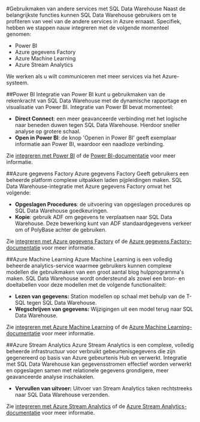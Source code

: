 <properties
   pageTitle="Geïntegreerde oplossingen bouwen met SQL Data Warehouse | Microsoft Azure"
   description="Hulpprogramma's en partners met oplossingen die zijn geïntegreerd met SQL Data Warehouse. "
   services="sql-data-warehouse"
   documentationCenter="NA"
   authors="lodipalm"
   manager="barbkess"
   editor=""/>

<tags
   ms.service="sql-data-warehouse"
   ms.devlang="NA"
   ms.topic="article"
   ms.tgt_pltfrm="NA"
   ms.workload="data-services"
   ms.date="05/31/2016"
   ms.author="lodipalm;barbkess;sonyama"/>

#<a name="leverage-other-services-with-sql-data-warehouse"></a>Gebruikmaken van andere services met SQL Data Warehouse
Naast de belangrijkste functies kunnen SQL Data Warehouse gebruikers om te profiteren van veel van de andere services in Azure ernaast.  Specifiek, hebben we stappen nauw integreren met de volgende momenteel genomen:

+ Power BI
+ Azure gegevens Factory
+ Azure Machine Learning
+ Azure Stream Analytics

We werken als u wilt communiceren met meer services via het Azure-systeem.

##<a name="power-bi"></a>Power BI
Integratie van Power BI kunt u gebruikmaken van de rekenkracht van SQL Data Warehouse met de dynamische rapportage en visualisatie van Power BI. Integratie van Power BI bevat momenteel:

+ **Direct Connect**: een meer geavanceerde verbinding met het logische naar beneden duwen tegen SQL Data Warehouse.  Hierdoor sneller analyse op grotere schaal.
+ **Open in Power BI**: de knop 'Openen in Power BI' geeft exemplaar informatie aan Power BI, waardoor een naadloze verbinding.

Zie [integreren met Power BI](./sql-data-warehouse-integrate-power-bi.md) of de [Power BI-documentatie](http://blogs.msdn.com/b/powerbi/archive/2015/06/24/exploring-azure-sql-data-warehouse-with-power-bi.aspx) voor meer informatie.

##<a name="azure-data-factory"></a>Azure gegevens Factory
Azure gegevens Factory Geeft gebruikers een beheerde platform complexe uitpakken laden pijpleidingen maken.  SQL Data Warehouse-integratie met Azure gegevens Factory omvat het volgende:

+ **Opgeslagen Procedures**: de uitvoering van opgeslagen procedures op SQL Data Warehouse goedkeuringen.
+ **Kopie**: gebruik ADF om gegevens te verplaatsen naar SQL Data Warehouse.  Deze bewerking kunt van ADF standaardgegevens verkeer om of PolyBase achter de gebruiken. 

Zie [integreren met Azure gegevens Factory](./sql-data-warehouse-integrate-azure-data-factory.md) of de [Azure gegevens Factory-documentatie](https://azure.microsoft.com/documentation/services/data-factory/) voor meer informatie.

##<a name="azure-machine-learning"></a>Azure Machine Learning
Azure Machine Learning is een volledig beheerde analytics-service waarmee gebruikers kunnen complexe modellen die gebruikmaken van een groot aantal blog hulpprogramma's maken.  SQL Data Warehouse wordt ondersteund als zowel een bron- en doeltabellen voor deze modellen met de volgende functionaliteit:

+ **Lezen van gegevens:** Station modellen op schaal met behulp van de T-SQL tegen SQL Data Warehouse.
+ **Wegschrijven van gegevens:** Wijzigingen uit een model terug naar SQL Data Warehouse.

Zie [integreren met Azure Machine Learning](./sql-data-warehouse-integrate-azure-machine-learning.md) of de [Azure Machine Learning-documentatie](https://azure.microsoft.com/services/machine-learning/) voor meer informatie.

##<a name="azure-stream-analytics"></a>Azure Stream Analytics
Azure Stream Analytics is een complexe, volledig beheerde infrastructuur voor verbruikt gebeurtenisgegevens die zijn gegenereerd op basis van Azure gebeurtenis Hub en verwerkt.  Integratie met SQL Data Warehouse kan gegevensstromen effectief worden verwerkt en opgeslagen samen met relationele gegevens grondigere, meer geavanceerde analyse inschakelen.  

+ **Vervullen van uitvoer:** Uitvoer van Stream Analytics taken rechtstreeks naar SQL Data Warehouse verzenden.

Zie [integreren met Azure Stream Analytics](./sql-data-warehouse-integrate-azure-stream-analytics.md) of de [Azure Stream Analytics-documentatie](https://azure.microsoft.com/documentation/services/stream-analytics/) voor meer informatie.

<!--Image references-->

<!--Article references-->
[development overview]: sql-data-warehouse-overview-develop/

[Azure Data Factory]: sql-data-warehouse-integrate-azure-data-factory.md
[Azure Machine Learning]: sql-data-warehouse-integrate-azure-machine-learning.md
[Azure Stream Analytics]: sql-data-warehouse-integrate-azure-stream-analytics.md
[Power BI]: sql-data-warehouse-integrate-power-bi.md
[Partners]: sql-data-warehouse-partner-business-intelligence.md

<!--MSDN references-->

<!--Other Web references-->
